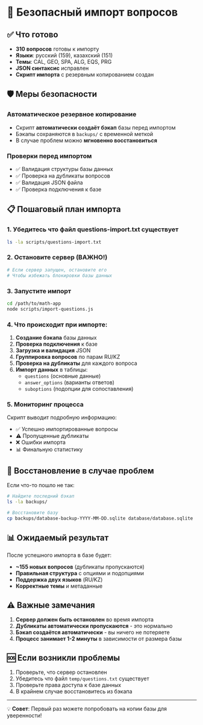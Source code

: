 # 🚀 Безопасный импорт вопросов

## ✅ Что готово

- **310 вопросов** готовы к импорту
- **Языки**: русский (159), казахский (151) 
- **Темы**: CAL, GEO, SPA, ALG, EQS, PRG
- **JSON синтаксис** исправлен
- **Скрипт импорта** с резервным копированием создан

## 🛡️ Меры безопасности

### Автоматическое резервное копирование
- Скрипт **автоматически создаёт бэкап** базы перед импортом
- Бэкапы сохраняются в `backups/` с временной меткой
- В случае проблем можно **мгновенно восстановиться**

### Проверки перед импортом
- ✅ Валидация структуры базы данных
- ✅ Проверка на дубликаты вопросов  
- ✅ Валидация JSON файла
- ✅ Проверка подключения к базе

## 📋 Пошаговый план импорта

### 1. Убедитесь что файл questions-import.txt существует
```bash
ls -la scripts/questions-import.txt
```

### 2. Остановите сервер (ВАЖНО!)
```bash
# Если сервер запущен, остановите его
# Чтобы избежать блокировки базы данных
```

### 3. Запустите импорт
```bash
cd /path/to/math-app
node scripts/import-questions.js
```

### 4. Что происходит при импорте:
1. **Создание бэкапа** базы данных
2. **Проверка подключения** к базе  
3. **Загрузка и валидация** JSON
4. **Группировка вопросов** по парам RU/KZ
5. **Проверка на дубликаты** для каждого вопроса
6. **Импорт данных** в таблицы:
   - `questions` (основные данные)
   - `answer_options` (варианты ответов) 
   - `suboptions` (подопции для сопоставления)

### 5. Мониторинг процесса
Скрипт выводит подробную информацию:
- ✅ Успешно импортированные вопросы
- ⚠️ Пропущенные дубликаты
- ❌ Ошибки импорта
- 📊 Финальную статистику

## 🔄 Восстановление в случае проблем

Если что-то пошло не так:

```bash
# Найдите последний бэкап
ls -la backups/

# Восстановите базу
cp backups/database-backup-YYYY-MM-DD.sqlite database/database.sqlite
```

## 📊 Ожидаемый результат

После успешного импорта в базе будет:
- **~155 новых вопросов** (дубликаты пропускаются)
- **Правильная структура** с опциями и подопциями
- **Поддержка двух языков** (RU/KZ)
- **Корректные темы** и метаданные

## ⚠️ Важные замечания

1. **Сервер должен быть остановлен** во время импорта
2. **Дубликаты автоматически пропускаются** - это нормально
3. **Бэкап создаётся автоматически** - вы ничего не потеряете
4. **Процесс занимает 1-2 минуты** в зависимости от размера базы

## 🆘 Если возникли проблемы

1. Проверьте, что сервер остановлен
2. Убедитесь что файл `temp/questions.txt` существует
3. Проверьте права доступа к базе данных
4. В крайнем случае восстановитесь из бэкапа

---

💡 **Совет**: Первый раз можете попробовать на копии базы для уверенности!